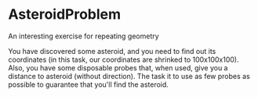 # AsteroidProblem
 An interesting exercise for repeating geometry

 You have discovered some asteroid, and you need to find out its coordinates (in this task, our coordinates are shrinked to 100x100x100).
 Also, you have some disposable probes that, when used, give you a distance to asteroid (without direction).
 The task it to use as few probes as possible to guarantee that you'll find the asteroid.
